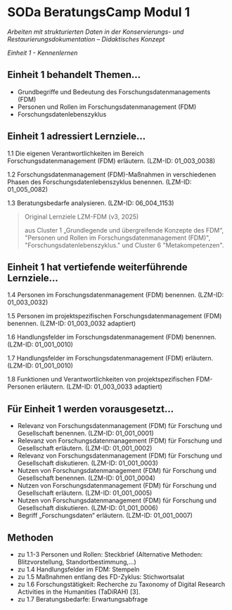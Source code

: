 <!--

author: Gudrun Schwenk und Canan Hastik  
email:    
version:  v1
language: DE

icon:     https://raw.githubusercontent.com/chastik/Beratung_Dateityp_Bild/refs/heads/main/SODa-Logo_full.svg
link:     https://raw.githubusercontent.com/chastik/Beratung/refs/heads/main/soda.css

comment:  WissKi SODA OERs

-->

# SODa BeratungsCamp Modul 1  

*Arbeiten mit strukturierten Daten in der Konservierungs- und Restaurierungsdokumentation – Didaktisches Konzept*

*Einheit 1 - Kennenlernen*

## Einheit 1 behandelt Themen...

* Grundbegriffe und Bedeutung des Forschungsdatenmanagements (FDM)
* Personen und Rollen im Forschungsdatenmanagement (FDM)
* Forschungsdatenlebenszyklus


## Einheit 1 adressiert Lernziele...

1\.1 Die eigenen Verantwortlichkeiten im Bereich Forschungsdatenmanagement (FDM) erläutern. (LZM-ID: 01\_003\_0038)

1\.2 Forschungsdatenmanagement (FDM)-Maßnahmen in verschiedenen Phasen des Forschungsdatenlebenszyklus benennen. (LZM-ID: 01\_005\_0082)

1\.3 Beratungsbedarfe analysieren. (LZM-ID: 06\_004\_1153)




>Original Lernziele LZM-FDM (v3, 2025)
>
>aus Cluster 1 „Grundlegende und übergreifende Konzepte des FDM“, "Personen und Rollen im Forschungsdatenmanagement (FDM)", "Forschungsdatenlebenszyklus." und Cluster 6 "Metakompetenzen".



## Einheit 1 hat vertiefende weiterführende Lernziele... 

1\.4 Personen im Forschungsdatenmanagement (FDM) benennen. (LZM-ID: 01\_003\_0032)

1\.5 Personen im projektspezifischen Forschungsdatenmanagement (FDM) benennen. (LZM-ID: 01\_003\_0032 adaptiert)

1\.6 Handlungsfelder im Forschungsdatenmanagement (FDM) benennen. (LZM-ID: 01\_001\_0010)

1\.7 Handlungsfelder im Forschungsdatenmanagement (FDM) erläutern. (LZM-ID: 01\_001\_0010)

1\.8 Funktionen und Verantwortlichkeiten von projektspezifischen FDM-Personen erläutern. (LZM-ID: 01\_003\_0033 adaptiert)

## Für Einheit 1 werden vorausgesetzt...

- Relevanz von Forschungsdatenmanagement (FDM) für Forschung und Gesellschaft benennen. (LZM-ID: 01\_001\_0001)
- Relevanz von Forschungsdatenmanagement (FDM) für Forschung und Gesellschaft erläutern. (LZM-ID: 01\_001\_0002) 
- Relevanz von Forschungsdatenmanagement (FDM) für Forschung und Gesellschaft diskutieren. (LZM-ID: 01\_001\_0003)
- Nutzen von Forschungsdatenmanagement (FDM) für Forschung und Gesellschaft benennen. (LZM-ID: 01\_001\_0004)
- Nutzen von Forschungsdatenmanagement (FDM) für Forschung und Gesellschaft erläutern. (LZM-ID: 01\_001\_0005)
- Nutzen von Forschungsdatenmanagement (FDM) für Forschung und Gesellschaft diskutieren. (LZM-ID: 01\_001\_0006)
- Begriff „Forschungsdaten“ erläutern. (LZM-ID: 01\_001\_0007)


## Methoden

- zu 1.1-3 Personen und Rollen: Steckbrief (Alternative Methoden: Blitzvorstellung, Standortbestimmung,...)
- zu 1.4 Handlungsfelder im FDM: Stempeln
- zu 1.5 Maßnahmen entlang des FD-Zyklus: Stichwortsalat
- zu 1.6 Forschungstätigkeit: Recherche zu Taxonomy of Digital Research Activities in the Humanities (TaDiRAH) [3].
- zu 1.7 Beratungsbedarfe: Erwartungsabfrage








